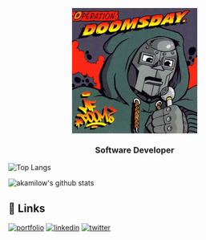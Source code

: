 <p align="center">
    <img align="center" src="img/mf-doom-gif.gif" width="250" height="250">
</p>
<p align="center">
   <h3 align="center">Software Developer</h3>
</p>

![Top Langs](https://github-readme-stats.vercel.app/api/top-langs/?username=akamilow&layout=compact&theme=dark&hide_border=true)

![akamilow's github stats](https://github-readme-stats.vercel.app/api?username=akamilow&show_icons=true&hide_border=true&theme=dark)


## 🔗 Links
[![portfolio](https://img.shields.io/badge/my_portfolio-000?style=for-the-badge&logo=ko-fi&logoColor=white)](https://camilocastellar.me/)
[![linkedin](https://img.shields.io/badge/linkedin-0A66C2?style=for-the-badge&logo=linkedin&logoColor=white)](https://www.linkedin.com/in/camilocastellar/)
[![twitter](https://img.shields.io/badge/twitter-1DA1F2?style=for-the-badge&logo=twitter&logoColor=white)](https://twitter.com/aka_milow)
